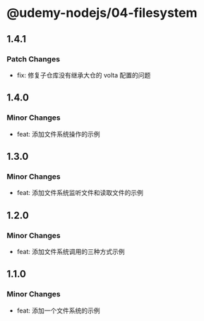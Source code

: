 # @udemy-nodejs/04-filesystem

## 1.4.1

### Patch Changes

- fix: 修复子仓库没有继承大仓的 volta 配置的问题

## 1.4.0

### Minor Changes

- feat: 添加文件系统操作的示例

## 1.3.0

### Minor Changes

- feat: 添加文件系统监听文件和读取文件的示例

## 1.2.0

### Minor Changes

- feat: 添加文件系统调用的三种方式示例

## 1.1.0

### Minor Changes

- feat: 添加一个文件系统的示例

